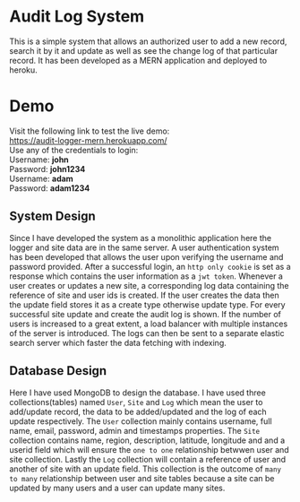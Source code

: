 # Audit Log System
This is a simple system that allows an authorized user to add a new record, search it by it and update as well as see the change log of that particular record. It has been developed as a MERN application and deployed to heroku. 

# Demo
Visit the following link to test the live demo:  
https://audit-logger-mern.herokuapp.com/  
Use any of the credentials to login:  
Username: **john**  
Password: **john1234**  
Username: **adam**  
Password: **adam1234**  

## System Design
Since I have developed the system as a monolithic application here the logger and site data are in the same server. A user authentication system has been developed that allows the user upon verifying the username and password provided. After a successful login, an `http only cookie` is set as a response which contains the user information as a `jwt token`. Whenever a user creates or updates a new site, a corresponding log data containing the reference of site and user ids is created. If the user creates the data then the update field stores it as a create type otherwise update type. For every successful site update and create the audit log is shown. If the number of users is increased to a great extent, a load balancer with multiple instances of the server is introduced. The logs can then be sent to a separate elastic search server which faster the data fetching with indexing.

## Database Design
Here I have used MongoDB to design the database. I have used three collections(tables) named `User`, `Site` and `Log` which mean the user to add/update record, the data to be added/updated and the log of each update respectively. The `User` collection mainly contains username, full name, email, password, admin and timestamps properties. The `Site` collection contains name, region, description, latitude, longitude and and a userid field which will ensure the `one to one` relationship betwwen user and site collection. Lastly the `Log` collection will contain a reference of user and another of site with an update field. This collection is the outcome of `many to many` relationship between user and site tables because a site can be updated by many users and a user can update many sites.
